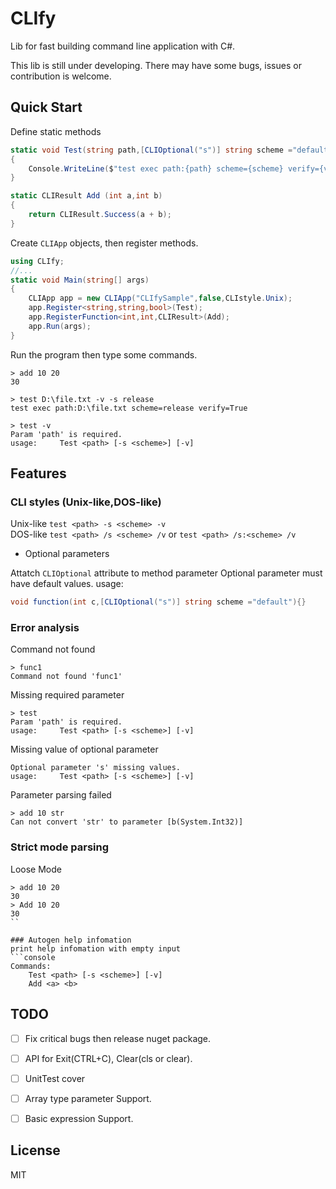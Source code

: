 # CLIfy
Lib for fast building command line application with C#.

This lib is still under developing. There may have some bugs, issues or contribution is welcome.

## Quick Start

Define static methods
```c#
static void Test(string path,[CLIOptional("s")] string scheme ="default",[CLIOptional("v")] bool verify = false)
{
    Console.WriteLine($"test exec path:{path} scheme={scheme} verify={verify}");
}

static CLIResult Add (int a,int b)
{
    return CLIResult.Success(a + b);
}
```

Create `CLIApp` objects, then register methods.
```c#
using CLIfy;
//...
static void Main(string[] args)
{
    CLIApp app = new CLIApp("CLIfySample",false,CLIstyle.Unix);
    app.Register<string,string,bool>(Test);
    app.RegisterFunction<int,int,CLIResult>(Add);
    app.Run(args);
}
```

Run the program then type some commands.
```console
> add 10 20
30
```
```console
> test D:\file.txt -v -s release
test exec path:D:\file.txt scheme=release verify=True
```
```console
> test -v
Param 'path' is required.
usage:     Test <path> [-s <scheme>] [-v]
```

## Features

### CLI styles (Unix-like,DOS-like)

Unix-like `test <path> -s <scheme> -v` </br>
DOS-like  `test <path> /s <scheme> /v` or `test <path> /s:<scheme> /v`

- Optional parameters

Attatch `CLIOptional` attribute to method parameter
Optional parameter must have default values.
usage: 
```c#
void function(int c,[CLIOptional("s")] string scheme ="default"){}
```
### Error analysis

Command not found
```console
> func1
Command not found 'func1'
```
Missing required parameter
```console
> test
Param 'path' is required.
usage:     Test <path> [-s <scheme>] [-v]
```

Missing value of optional parameter
```console
Optional parameter 's' missing values.
usage:     Test <path> [-s <scheme>] [-v]
```

Parameter parsing failed
```console
> add 10 str
Can not convert 'str' to parameter [b(System.Int32)]
```

### Strict mode parsing
Loose Mode
```console
> add 10 20
30
> Add 10 20
30
``

### Autogen help infomation
print help infomation with empty input
```console
Commands:
    Test <path> [-s <scheme>] [-v]
    Add <a> <b>
```

## TODO
- [ ] Fix critical bugs then release nuget package.
- [ ] API for Exit(CTRL+C), Clear(cls or clear).
- [ ] UnitTest cover
- [ ] Array type parameter Support.
- [ ] Basic expression Support.



## License
MIT
